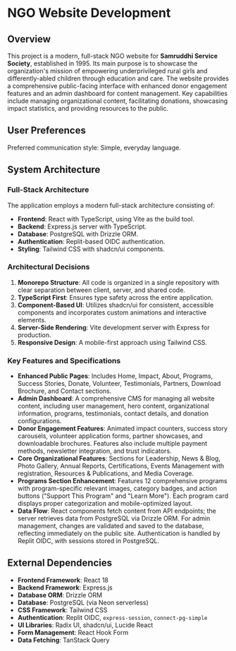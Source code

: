 # NGO Website Development

## Overview
This project is a modern, full-stack NGO website for **Samruddhi Service Society**, established in 1995. Its main purpose is to showcase the organization's mission of empowering underprivileged rural girls and differently-abled children through education and care. The website provides a comprehensive public-facing interface with enhanced donor engagement features and an admin dashboard for content management. Key capabilities include managing organizational content, facilitating donations, showcasing impact statistics, and providing resources to the public.

## User Preferences
Preferred communication style: Simple, everyday language.

## System Architecture

### Full-Stack Architecture
The application employs a modern full-stack architecture consisting of:
-   **Frontend**: React with TypeScript, using Vite as the build tool.
-   **Backend**: Express.js server with TypeScript.
-   **Database**: PostgreSQL with Drizzle ORM.
-   **Authentication**: Replit-based OIDC authentication.
-   **Styling**: Tailwind CSS with shadcn/ui components.

### Architectural Decisions
1.  **Monorepo Structure**: All code is organized in a single repository with clear separation between client, server, and shared code.
2.  **TypeScript First**: Ensures type safety across the entire application.
3.  **Component-Based UI**: Utilizes shadcn/ui for consistent, accessible components and incorporates custom animations and interactive elements.
4.  **Server-Side Rendering**: Vite development server with Express for production.
5.  **Responsive Design**: A mobile-first approach using Tailwind CSS.

### Key Features and Specifications
-   **Enhanced Public Pages**: Includes Home, Impact, About, Programs, Success Stories, Donate, Volunteer, Testimonials, Partners, Download Brochure, and Contact sections.
-   **Admin Dashboard**: A comprehensive CMS for managing all website content, including user management, hero content, organizational information, programs, testimonials, contact details, and donation configurations.
-   **Donor Engagement Features**: Animated impact counters, success story carousels, volunteer application forms, partner showcases, and downloadable brochures. Features also include multiple payment methods, newsletter integration, and trust indicators.
-   **Core Organizational Features**: Sections for Leadership, News & Blog, Photo Gallery, Annual Reports, Certifications, Events Management with registration, Resources & Publications, and Media Coverage.
-   **Programs Section Enhancement**: Features 12 comprehensive programs with program-specific relevant images, category badges, and action buttons ("Support This Program" and "Learn More"). Each program card displays proper categorization and mobile-optimized layout.
-   **Data Flow**: React components fetch content from API endpoints; the server retrieves data from PostgreSQL via Drizzle ORM. For admin management, changes are validated and saved to the database, reflecting immediately on the public site. Authentication is handled by Replit OIDC, with sessions stored in PostgreSQL.

## External Dependencies
-   **Frontend Framework**: React 18
-   **Backend Framework**: Express.js
-   **Database ORM**: Drizzle ORM
-   **Database**: PostgreSQL (via Neon serverless)
-   **CSS Framework**: Tailwind CSS
-   **Authentication**: Replit OIDC, `express-session`, `connect-pg-simple`
-   **UI Libraries**: Radix UI, shadcn/ui, Lucide React
-   **Form Management**: React Hook Form
-   **Data Fetching**: TanStack Query